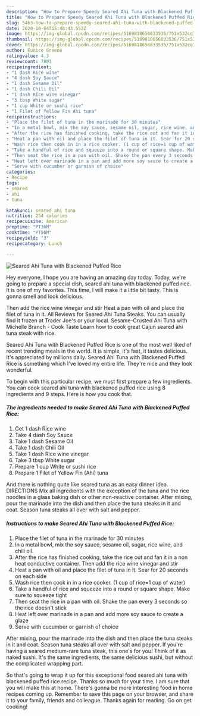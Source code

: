 ```yaml
---
description: "How to Prepare Speedy Seared Ahi Tuna with Blackened Puffed Rice"
title: "How to Prepare Speedy Seared Ahi Tuna with Blackened Puffed Rice"
slug: 5463-how-to-prepare-speedy-seared-ahi-tuna-with-blackened-puffed-rice
date: 2020-10-04T15:48:43.553Z
image: https://img-global.cpcdn.com/recipes/5169818656833536/751x532cq70/seared-ahi-tuna-with-blackened-puffed-rice-recipe-main-photo.jpg
thumbnail: https://img-global.cpcdn.com/recipes/5169818656833536/751x532cq70/seared-ahi-tuna-with-blackened-puffed-rice-recipe-main-photo.jpg
cover: https://img-global.cpcdn.com/recipes/5169818656833536/751x532cq70/seared-ahi-tuna-with-blackened-puffed-rice-recipe-main-photo.jpg
author: Eunice Greene
ratingvalue: 4.3
reviewcount: 7801
recipeingredient:
- "1 dash Rice wine"
- "4 dash Soy Sauce"
- "1 dash Sesame Oil"
- "1 dash Chili Oil"
- "1 dash Rice wine vinegar"
- "3 tbsp White sugar"
- "1 cup White or sushi rice"
- "1 Filet of Yellow Fin Ahi tuna"
recipeinstructions:
- "Place the filet of tuna in the marinade for 30 minutes"
- "In a metal bowl, mix the soy sauce, sesame oil, sugar, rice wine, and chili oil."
- "After the rice has finished cooking, take the rice out and fan it in a non heat conductive container. Then add the rice wine vinegar and stir"
- "Heat a pan with oil and place the filet of tuna in it. Sear for 20 seconds on each side"
- "Wash rice then cook in in a rice cooker. (1 cup of rice=1 cup of water)"
- "Take a handful of rice and squeeze into a round or square shape. Make sure to squeeze tight"
- "Then seat the rice in a pan with oil. Shake the pan every 3 seconds so the rice doesn&#39;t stick"
- "Heat left over marinade in a pan and add more soy sauce to create a glaze"
- "Serve with cucumber or garnish of choice"
categories:
- Recipe
tags:
- seared
- ahi
- tuna

katakunci: seared ahi tuna 
nutrition: 254 calories
recipecuisine: American
preptime: "PT36M"
cooktime: "PT56M"
recipeyield: "3"
recipecategory: Lunch

---
```



![Seared Ahi Tuna with Blackened Puffed Rice](https://img-global.cpcdn.com/recipes/5169818656833536/751x532cq70/seared-ahi-tuna-with-blackened-puffed-rice-recipe-main-photo.jpg)

Hey everyone, I hope you are having an amazing day today. Today, we're going to prepare a special dish, seared ahi tuna with blackened puffed rice. It is one of my favorites. This time, I will make it a little bit tasty. This is gonna smell and look delicious.

Then add the rice wine vinegar and stir Heat a pan with oil and place the filet of tuna in it. All Reviews for Seared Ahi Tuna Steaks. You can usually find it frozen at Trader Joe&#39;s or your local. Sesame-Crusted Ahi Tuna with Michelle Branch - Cook Taste Learn how to cook great Cajun seared ahi tuna steak with rice.

Seared Ahi Tuna with Blackened Puffed Rice is one of the most well liked of recent trending meals in the world. It is simple, it's fast, it tastes delicious. It's appreciated by millions daily. Seared Ahi Tuna with Blackened Puffed Rice is something which I've loved my entire life. They're nice and they look wonderful.


To begin with this particular recipe, we must first prepare a few ingredients. You can cook seared ahi tuna with blackened puffed rice using 8 ingredients and 9 steps. Here is how you cook that.

<!--inarticleads1-->

##### The ingredients needed to make Seared Ahi Tuna with Blackened Puffed Rice:

1. Get 1 dash Rice wine
1. Take 4 dash Soy Sauce
1. Take 1 dash Sesame Oil
1. Take 1 dash Chili Oil
1. Take 1 dash Rice wine vinegar
1. Take 3 tbsp White sugar
1. Prepare 1 cup White or sushi rice
1. Prepare 1 Filet of Yellow Fin (Ahi) tuna


And there is nothing quite like seared tuna as an easy dinner idea. DIRECTIONS Mix all ingredients with the exception of the tuna and the rice noodles in a glass baking dish or other non-reactive container. After mixing, pour the marinade into the dish and then place the tuna steaks in it and coat. Season tuna steaks all over with salt and pepper. 

<!--inarticleads2-->

##### Instructions to make Seared Ahi Tuna with Blackened Puffed Rice:

1. Place the filet of tuna in the marinade for 30 minutes
1. In a metal bowl, mix the soy sauce, sesame oil, sugar, rice wine, and chili oil.
1. After the rice has finished cooking, take the rice out and fan it in a non heat conductive container. Then add the rice wine vinegar and stir
1. Heat a pan with oil and place the filet of tuna in it. Sear for 20 seconds on each side
1. Wash rice then cook in in a rice cooker. (1 cup of rice=1 cup of water)
1. Take a handful of rice and squeeze into a round or square shape. Make sure to squeeze tight
1. Then seat the rice in a pan with oil. Shake the pan every 3 seconds so the rice doesn&#39;t stick
1. Heat left over marinade in a pan and add more soy sauce to create a glaze
1. Serve with cucumber or garnish of choice


After mixing, pour the marinade into the dish and then place the tuna steaks in it and coat. Season tuna steaks all over with salt and pepper. If you&#39;re having a seared medium-rare tuna steak, this one&#39;s for you! Think of it as naked sushi. It&#39;s the same ingredients, the same delicious sushi, but without the complicated wrapping part. 

So that's going to wrap it up for this exceptional food seared ahi tuna with blackened puffed rice recipe. Thanks so much for your time. I am sure that you will make this at home. There's gonna be more interesting food in home recipes coming up. Remember to save this page on your browser, and share it to your family, friends and colleague. Thanks again for reading. Go on get cooking!

